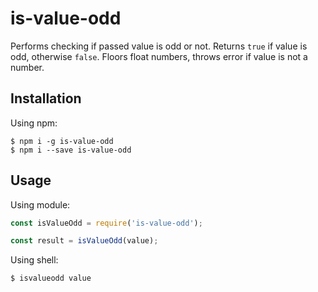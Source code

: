 # is-value-odd

Performs checking if passed value is odd or not.
Returns `true` if value is odd, otherwise `false`.
Floors float numbers, throws error if value is not a number.

## Installation

Using npm:
```shell
$ npm i -g is-value-odd
$ npm i --save is-value-odd
```

## Usage

Using module:
```js
const isValueOdd = require('is-value-odd');

const result = isValueOdd(value);
```

Using shell:
```shell
$ isvalueodd value
```
